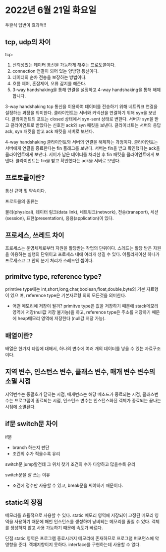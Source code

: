 # 2022년 6월 21일 화요일

두괄식 답변이 효과적!!

## tcp, udp의 차이
tcp: 
1. 신뢰성있는 데이터 통신을 가능하게 해주는 프로토콜이다.
2. connection 연결이 되어 있는 양방향 통신이다.
3. 데이터의 순차 전송을 보장하는 방법이다.
4. 흐름 제어, 혼잡제어, 오류 감지를 해준다.
5. 3-way handshaking을 통해 연결을 설정하고 4-way handshaking을 통해 해제합니다.

3-way handshaking
tcp 통신을 이용하여 데이터를 전송하기 위해 네트워크 연결을 설정하는 과정을 의미한다.
클라이언트는 서버와 커넥션을 연결하기 위해 syn을 보낸다. 클라이언트의 포트는 closed 상태에서 syn-sent 상태로 변한다.
서버가 syn을 받고 클라이언트로 받았다는 신호인 ack와 syn 패킷을 보낸다.
클라이너트는 서버의 응답 ack, syn 패킷을 받고 ack 패킷을 서버로 보낸다.

4-way handshaking
클라이언트와 서버의 연결을 해제하는 과정이다.
클라이언트는 서버에게 연결을 종료한다는 fin 플래그를 보낸다.
서버는 fin을 받고 확인했다는 ack을 클라이언트에게 보낸다. 서버가 남은 데이터를 처리한 후 fin 패킷을 클라이언트에게 보낸다.
클라이언트는 fin을 받고 확인했다는 ack을 서버로 보낸다.

## 프로토콜이란?
통신 규약 및 약속이다.

프로토콜의 종류는

물리(physical), 데이터 링크(data link), 네트워크(network), 전송(transport), 세션(session), 표현(presentation), 응용(application)이 있다.

## 프로세스, 쓰레드 차이
프로세스는 운영체제로부터 자원을 할당받는 작업의 단위이다.
스레드는 할당 받은 자원을 이용하는 실행의 단위이고 프로세스 내에 여러개 생길
수 있다. 어플리케이션 하나가 프로세스고 그 안의 분기 처리가 스레드인 셈이다.

## primitve type, reference type?
primtive type에는 int,short,long,char,boolean,float,double,byte의 기본 자료형이 있으
며, reference type은 기본자료형 외의 모든것을 의미한다.

- 어떤 메모리에 저장이 될까?
primitve type은 값을 저장하기 때문에 stack메모리 영역에 저장(null값 저장 불가능)을 하고, reference type은 주소를 저장하기 때문에 heap메모리 영역에 저장한다 
(null값 저장 가능).

## 배열이란?
배열은 한가지 타입에 대해서, 하나의 변수에 여러 개의 데이터를 넣을 수 있는 자료구조이다.

## 지역 변수, 인스턴스 변수, 클래스 변수, 매개 변수 변수의 소멸 시점
지역변수는 중괄호가 닫히는 시점, 매개변스는 해당 메소드가 종료되는 시점, 클래스변수는 프로그램이 종료되는 시점, 
인스턴스 변수는 인스턴스화된 객체가 종료되는 끝나는 시점에 소멸된다.

## if문 switch문 차이
if문
- branch 하는지 판단
- 조건의 수가 적을수록 유리

switch문
jump할건데 그 위치 찾기
조건의 수가 다양하고 많을수록 유리

switch문을 잘 쓰는 이유
- 조건에 정수만 사용할 수 있고, break문을 써야하기 때문이다.


## static의 장점
메모리를 효율적으로 사용할 수 있다.
static 메모리 영역에 저장되어 고정된 메모리 영역을 사용하기 때문에 매번 인스턴스를 생성하며 낭비되는 메모리를 줄일 수 있다.
객체를 생성하지 않고 사용 가능하기 때문에 속도가 빠르다.

단점
static 영역은 프로그램 종료시까지 메모리에 존재하므로 프로그램 퍼포먼스에 악영향을 준다.
객체지향이지 못하다.
interface를 구현하는데 사용할 수 없다.

